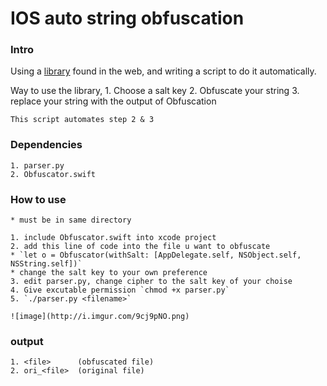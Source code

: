 # IOS auto string obfuscation

### Intro
Using a [library](https://medium.com/theappspace/increase-the-security-of-your-ios-app-by-obfuscating-sensitive-strings-swift-c915896711e6) found in the web, and writing a script to do it automatically.

Way to use the library,
	1. Choose a salt key 
	2. Obfuscate your string
	3. replace your string with the output of Obfuscation

	This script automates step 2 & 3 

### Dependencies
	1. parser.py
	2. Obfuscator.swift

### How to use
	* must be in same directory 

	1. include Obfuscator.swift into xcode project
	2. add this line of code into the file u want to obfuscate
	* `let o = Obfuscator(withSalt: [AppDelegate.self, NSObject.self, NSString.self])` 
	* change the salt key to your own preference
	3. edit parser.py, change cipher to the salt key of your choise
	4. Give excutable permission `chmod +x parser.py`
	5. `./parser.py <filename>`

	![image](http://i.imgur.com/9cj9pNO.png)

### output 
	1. <file>      (obfuscated file)
	2. ori_<file>  (original file)
